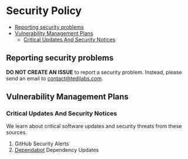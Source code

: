 # Security Policy

- [Reporting security problems](#reporting-security-problems)
- [Vulnerability Management Plans](#vulnerability-management-plans)
  - [Critical Updates And Security Notices](#critical-updates-and-security-notices)


## Reporting security problems

**DO NOT CREATE AN ISSUE** to report a security problem. Instead, please
send an email to [contact@tedilabs.com](mailto:contact@tedilabs.com).


## Vulnerability Management Plans

### Critical Updates And Security Notices

We learn about critical software updates and security threats from these sources.

1. GitHub Security Alerts
2. [Dependabot](https://dependabot.com/) Dependency Updates
